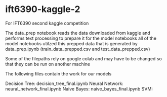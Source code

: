 # ift6390-kaggle-2
For  IFT6390 second kaggle competition


The data_prep notebook reads the data downloaded from kaggle and performs text processing to prepare it for the model notebooks
all of the model notebooks utilzed this prepped data that is generated by data_prep.ipynb (train_data_prepped.csv and test_data_prepped.csv)

Some of the filepaths rely on google colab and may have to be changed so that they can be run on another machine

The following files contain the work for our models

Decision Tree: decision_tree_final.ipynb
Neural Network: neural_network_final.ipynb
Naive Bayes: naive_bayes_final.ipynb
SVM:
